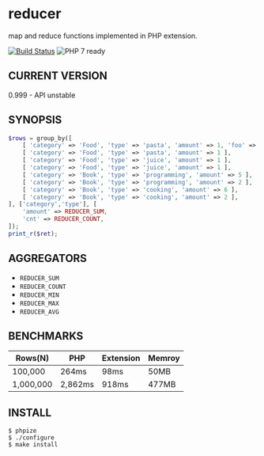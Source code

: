 reducer
=======

map and reduce functions implemented in PHP extension.

[![Build Status](https://travis-ci.org/c9s/reducer.svg)](https://travis-ci.org/c9s/reducer)
![PHP 7 ready](http://php7ready.timesplinter.ch/Codeception/Codeception/badge.svg)

## CURRENT VERSION

0.999 - API unstable

## SYNOPSIS

```php
$rows = group_by([ 
    [ 'category' => 'Food', 'type' => 'pasta', 'amount' => 1, 'foo' => 10 ],
    [ 'category' => 'Food', 'type' => 'pasta', 'amount' => 1 ],
    [ 'category' => 'Food', 'type' => 'juice', 'amount' => 1 ],
    [ 'category' => 'Food', 'type' => 'juice', 'amount' => 1 ],
    [ 'category' => 'Book', 'type' => 'programming', 'amount' => 5 ],
    [ 'category' => 'Book', 'type' => 'programming', 'amount' => 2 ],
    [ 'category' => 'Book', 'type' => 'cooking', 'amount' => 6 ],
    [ 'category' => 'Book', 'type' => 'cooking', 'amount' => 2 ],
], ['category','type'], [
    'amount' => REDUCER_SUM,
    'cnt' => REDUCER_COUNT,
]);
print_r($ret);
```

## AGGREGATORS

- `REDUCER_SUM`
- `REDUCER_COUNT`
- `REDUCER_MIN`
- `REDUCER_MAX`
- `REDUCER_AVG`

## BENCHMARKS

|Rows(N)    |PHP        |Extension   |Memroy   |
|-----------|-----------|------------|---------|
|100,000    |264ms      |98ms        |50MB     |
|1,000,000  |2,862ms    |918ms       |477MB    |

## INSTALL

```
$ phpize
$ ./configure
$ make install
```





